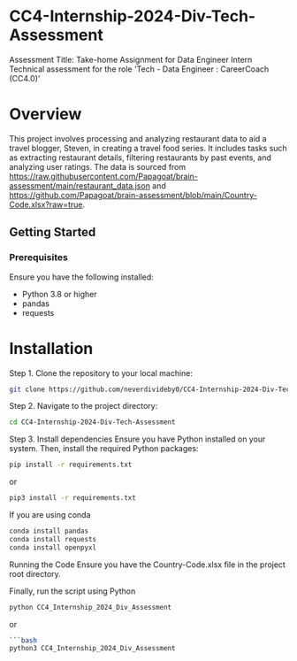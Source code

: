 # CC4-Internship-2024-Div-Tech-Assessment
Assessment Title: Take-home Assignment for Data Engineer Intern
Technical assessment for the role 'Tech - Data Engineer : CareerCoach (CC4.0)'


# Overview

This project involves processing and analyzing restaurant data to aid a travel blogger, Steven, in creating a travel food series. It includes tasks such as extracting restaurant details, filtering restaurants by past events, and analyzing user ratings. The data is sourced from https://raw.githubusercontent.com/Papagoat/brain-assessment/main/restaurant_data.json and https://github.com/Papagoat/brain-assessment/blob/main/Country-Code.xlsx?raw=true.

## Getting Started

### Prerequisites
Ensure you have the following installed:
- Python 3.8 or higher
- pandas
- requests


# Installation
Step 1. Clone the repository to your local machine:
```bash
git clone https://github.com/neverdivideby0/CC4-Internship-2024-Div-Tech-Assessment.git
```
Step 2. Navigate to the project directory:
```bash
cd CC4-Internship-2024-Div-Tech-Assessment
```

Step 3. Install dependencies
Ensure you have Python installed on your system.
Then, install the required Python packages:
```bash
pip install -r requirements.txt
```
or
```bash
pip3 install -r requirements.txt
```

If you are using conda
```bash
conda install pandas
conda install requests
conda install openpyxl
```

Running the Code
Ensure you have the Country-Code.xlsx file in the project root directory.

Finally, run the script using Python
```bash
python CC4_Internship_2024_Div_Assessment
```
or
```bash
```bash
python3 CC4_Internship_2024_Div_Assessment
```

